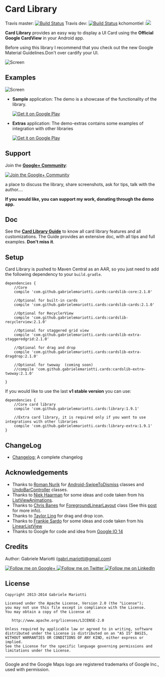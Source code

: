 # Card Library
Travis master: [![Build Status](https://travis-ci.org/gabrielemariotti/cardslib.svg?branch=master)](https://travis-ci.org/gabrielemariotti/cardslib)
Travis dev: [![Build Status](https://travis-ci.org/gabrielemariotti/cardslib.svg?branch=dev)](https://travis-ci.org/gabrielemariotti/cardslib)
kchomontiel :[![](https://jitpack.io/v/kchomontiel/cardslib.svg)](https://jitpack.io/#kchomontiel/cardslib)


**Card Library** provides an easy way to display a UI Card using the **Official Google CardView** in your Android app.

Before using this library I recommend that you check out the new Google Material Guidelines.Don't over cardify your UI.

![Screen](/demo/images/cardsv2_small.png)


## Examples


![Screen](/demo/images/demo_gplay.png)

* **Sample** application: The demo is a showcase of the functionality of the library.

	 [![Get it on Google Play](http://www.android.com/images/brand/get_it_on_play_logo_small.png)](https://play.google.com/store/apps/details?id=it.gmariotti.cardslib.demo)
	 
* **Extras** application: The demo-extras contains some examples of integration with other libraries
	
	[![Get it on Google Play](http://www.android.com/images/brand/get_it_on_play_logo_small.png)](https://play.google.com/store/apps/details?id=it.gmariotti.cardslib.demo.extras)

  
## Support
Join the [**Google+ Community**](https://plus.google.com/u/0/communities/111800040690738372803): 

[![Join the Google+ Community](/demo/images/g+64.png)](https://plus.google.com/u/0/communities/111800040690738372803)
	
a place to discuss the library, share screenshots, ask for tips, talk with the author....﻿

**If you would like, you can support my work, donating through the demo app.**


## Doc

See the **[Card Library Guide](/doc/GUIDE.md)** to know all card library features and all customizations.
The Guide provides an extensive doc, with all tips and full examples. **Don't miss it**.


## Setup

Card Library is pushed to Maven Central as an AAR, so you just need to add the following dependency to your `build.gradle`.

    dependencies {
        //Core
        compile 'com.github.gabrielemariotti.cards:cardslib-core:2.1.0'
        
        //Optional for built-in cards
        compile 'com.github.gabrielemariotti.cards:cardslib-cards:2.1.0'
                
        //Optional for RecyclerView
        compile 'com.github.gabrielemariotti.cards:cardslib-recyclerview:2.1.0'
          
        //Optional for staggered grid view
        compile 'com.github.gabrielemariotti.cards:cardslib-extra-staggeredgrid:2.1.0'
         
        //Optional for drag and drop
        compile 'com.github.gabrielemariotti.cards:cardslib-extra-dragdrop:2.1.0'
        
        //Optional for twoway  (coming soon)
        //compile 'com.github.gabrielemariotti.cards:cardslib-extra-twoway:2.1.0'
        
    }

If you would like to use the last **v1 stable version** you can use:
    
    dependencies {
        //Core card library
        compile 'com.github.gabrielemariotti.cards:library:1.9.1'

        //Extra card library, it is required only if you want to use integrations with other libraries
        compile 'com.github.gabrielemariotti.cards:library-extra:1.9.1'
    }


## ChangeLog

* [Changelog:](CHANGELOG.md) A complete changelog


Acknowledgements
--------------------

* Thanks to [Roman Nurik][1] for [Android-SwipeToDismiss][2] classes and [UndoBarController][3] classes.
* Thanks to [Niek Haarman][4] for some ideas and code taken from his [ListViewAnimations][5].
* Thanks to [Chris Banes][6] for [ForegroundLinearLayout][7] class (See this [post][8] for more info).
* Thanks to [Taylor Ling][9] for drag and drop icon.
* Thanks to [Frankie Sardo][10] for some ideas and code taken from his [LinearListView][11]
* Thanks to Google for code and idea from [Google IO 14][12]

Credits
-------

Author: Gabriele Mariotti (gabri.mariotti@gmail.com)

<a href="https://plus.google.com/u/0/114432517923423045208">
  <img alt="Follow me on Google+"
       src="https://github.com/gabrielemariotti/cardslib/raw/master/demo/images/g+64.png" />
</a>
<a href="https://twitter.com/GabMarioPower">
  <img alt="Follow me on Twitter"
       src="https://github.com/gabrielemariotti/cardslib/raw/master/demo/images/twitter64.png" />
</a>
<a href="http://it.linkedin.com/in/gabrielemariotti">
  <img alt="Follow me on LinkedIn"
       src="https://github.com/gabrielemariotti/cardslib/raw/master/demo/images/linkedin.png" />
</a>

License
-------

    Copyright 2013-2014 Gabriele Mariotti

    Licensed under the Apache License, Version 2.0 (the "License");
    you may not use this file except in compliance with the License.
    You may obtain a copy of the License at

       http://www.apache.org/licenses/LICENSE-2.0

    Unless required by applicable law or agreed to in writing, software
    distributed under the License is distributed on an "AS IS" BASIS,
    WITHOUT WARRANTIES OR CONDITIONS OF ANY KIND, either express or implied.
    See the License for the specific language governing permissions and
    limitations under the License.


---


Google and the Google Maps logo are registered trademarks of Google Inc., used with permission.

 [1]: https://plus.google.com/u/0/+RomanNurik/about
 [2]: https://github.com/romannurik/Android-SwipeToDismiss
 [3]: https://code.google.com/p/romannurik-code/source/browse/#git%2Fmisc%2Fundobar
 [4]: https://plus.google.com/+NiekHaarman
 [5]: https://github.com/nhaarman/ListViewAnimations
 [6]: https://plus.google.com/+ChrisBanes
 [7]: https://gist.github.com/chrisbanes/9091754
 [8]: https://plus.google.com/+AndroidDevelopers/posts/aHPVDtr6mcp
 [9]: https://plus.google.com/+TaylorLing
 [10]: https://plus.google.com/+FrankieSardo
 [11]: https://github.com/frankiesardo/LinearListView
 [12]: https://github.com/google/iosched
